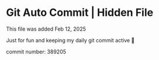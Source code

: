 # Git Auto Commit | Hidden File

This file was added Feb 12, 2025

Just for fun and keeping my daily git commit active 🤪

commit number: 389205
